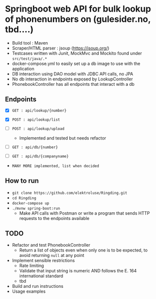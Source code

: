 # Springboot web API for bulk lookup of phonenumbers on (gulesider.no, tbd....)
- Build tool : Maven
- Scraper/HTML parser : jsoup (https://jsoup.org/)
- Testcases written with Junit, MockMvc and Mockito found under `src/test/java/.*`
- docker-compose.yml to easily set up a db image to use with the application
- DB interaction using DAO model with JDBC API calls, no JPA
- No db interaction in endpoints exposed by LookupController
- PhonebookController has all endpoints that interact with a db
## Endpoints
- [x] `GET : api/lookup/{number}`
- [x] `POST : api/lookup/list`
- [ ] `POST : api/lookup/upload`
  - Implemented and tested but needs refactor

- [ ] `GET : api/db/{number}`
- [ ] `GET : api/db/{companyname}`
- `MANY MORE implemented, list when decided`

## How to run
- `git clone https://github.com/elektroluse/Ringding.git`
- `cd Ringding`
- `docker-compose up`
- `./mvnw spring-boot:run`
  - Make API calls with Postman or write a program that sends HTTP requests to the endpoints available 

## TODO
- Refactor and test PhonebookController
  - Return a list of objects even when only one is to be expected, to avoid returning `null` at any point
- Implement sensible restrictions
  - Rate limiting
  - Validate that input string is numeric AND follows the E. 164 international standard
  - tbd
- Build and run instructions
- Usage examples